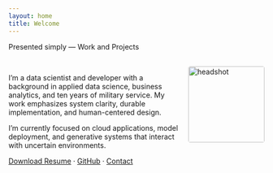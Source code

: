 ```yaml
---
layout: home
title: Welcome
---
```


Presented simply — Work and Projects

<div style="max-width: 700px; margin: 0 auto; padding-top: 1rem;">

  <img src="placeholder" alt="headshot" style="width: 150px; float: right; margin-left: 20px; border-radius: 4px;">

  <p>
    I’m a data scientist and developer with a background in applied data science, business analytics, and ten years of military service.
    My work emphasizes system clarity, durable implementation, and human-centered design.
  </p>

  <p>
    I’m currently focused on cloud applications, model deployment, and generative systems that interact with uncertain environments.
  </p>

  <p>
    <a href="placeholder">Download Resume</a> ·
    <a href="https://github.com/MylesTym">GitHub</a> ·
    <a href="placeholder">Contact</a>
  </p>

</div>